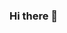 ### Hi there 👋

<!--
** EGSoLoX / EGSoLoX **是一個_special_✨存儲庫，因為其`README.md`（此文件）出現在您的GitHub個人資料中。
＃網頁設計期末作業
＃#設計理念
家鄉介紹
   




Here are some ideas to get you started:

- 🔭 I’m currently working on ...
- 🌱 I’m currently learning ...
- 👯 I’m looking to collaborate on ...
- 🤔 I’m looking for help with ...
- 💬 Ask me about ...
- 📫 How to reach me: ...
- 😄 Pronouns:
- ⚡ Fun fact: ...
-->
